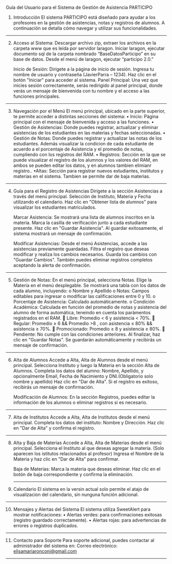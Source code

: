 Guía del Usuario para el Sistema de Gestión de Asistencia
PARTICIPO

1. Introducción
El sistema PARTICIPO está diseñado para ayudar a los profesores en la gestión de asistencias, notas y registros de alumnos. A continuación se detalla cómo navegar y utilizar sus funcionalidades.
________________________________________
2. Acceso al Sistema:
Descargar archivo zip, extraer los archivos en la carpeta www que es leída por servidor laragon. Iniciar laragon, ejecutar documento sql de la carpeta nombrado “BaseDatosParticipo” en su base de datos. Desde el menú de laragon, ejecutar “participo 2.0.”

   Inicio de Sesión:
  	Dirígete a la página de inicio de sesión.
  	Ingresa tu nombre de usuario y contraseña (JavierParra – 1234).
  	Haz clic en el botón "Iniciar" para acceder al sistema.
   Panel Principal:
    Una vez que inicies sesión correctamente, serás redirigido al panel principal, donde verás un mensaje de bienvenida con tu nombre y       el   acceso a las funciones principales.
________________________________________
3. Navegación por el Menú
El menú principal, ubicado en la parte superior, te permite acceder a distintas secciones del sistema:
    •	Inicio: Página principal con el mensaje de bienvenida y acceso a las funciones.
    •	Gestión de Asistencias: Donde puedes registrar, actualizar y eliminar asistencias de los estudiantes en las materias y fechas            seleccionadas.
    •	Gestión de Notas: Donde puedes registrar y actualizar las notas de los estudiantes. Además visualizar la condicion de cada               estudiante de acuerdo a el porcentaje de Asistencia y el promedio de notas, cumpliendo con los registros del RAM.
    •	Registros: Sección en la que se puede visualizar el registro de los alumnos y los valores del RAM, en ambos se pueden editar los         datos, y en alumnos tambien elimianr registro..
    •Altas: Sección para registrar nuevos estudiantes, institutos y materias en el sistema. Tambien se permite dar de baja materias.
________________________________________
4. Guía para el Registro de Asistencias
    Dirígete a la sección Asistencias a través del menú principal.
    Selección de Instituto, Materia y Fecha utilizando el calendario.
    Haz clic en "Obtener lista de alumnos" para visualizar los estudiantes matriculados.
   
    Marcar Asistencia:
  	Se mostrará una lista de alumnos inscritos en la materia.
  	Marca la casilla de verificación junto a cada estudiante presente.
  	Haz clic en "Guardar Asistencia".
    Al guardar exitosamente, el sistema mostrará un mensaje de confirmación.

     Modificar Asistencias:
  	Desde el menú Asistencias, accede a las asistencias previamente guardadas.
  	Filtra el registro que deseas modificar y realiza los cambios necesarios.
  	Guarda los cambios con "Guardar Cambios". También puedes eliminar registros completos aceptando la alerta de confirmación.
________________________________________
5. Gestión de Notas:
  	En el menú principal, selecciona Notas.
    Elige la Materia en el menú desplegable.
  	Se mostrará una tabla con los datos de cada alumno, incluyendo:
      o	Nombre y Apellido
      o	Notas: Campos editables para ingresar o modificar las calificaciones entre 0 y 10.
      o	Porcentaje de Asistencia: Calculado automáticamente.
      o	Condición Académica: Calculada en función del promedio de notas y asistencia del alumno de forma automática, teneindo en cuenta         los paràmentos registrados en el RAM.
        	Libre: Promedio < 6 y asistencia < 70%.
        	Regular: Promedio ≥ 6 && Promedio >8 , con asistencia ≤ 80% && asistencia ≥ 70%.
        	Promocionado: Promedio ≥ 8 y asistencia ≥ 80%.
        	Pendiente: No cumple con las condiciones anteriores.
  	Al finalizar, haz clic en "Guardar Notas". Se guardarán automáticamente y recibirás un mensaje de confirmación.
________________________________________
6. Alta de Alumnos
   	Accede a Alta, Alta de Alumnos desde el menú principal.
    Selecciona Instituto y luego la Materia en la sección Alta de Alumnos.
   	Completa los datos del alumno: Nombre, Apellido, y opcionalmente Email, Fecha de Nacimiento y DNI.(Obligatorio solo nombre y apellido)
  	Haz clic en "Dar de Alta". Si el registro es exitoso, recibirás un mensaje de confirmación.

   Modificación de Alumnos:
  	En la sección Registros, puedes editar la información de los alumnos o eliminar registros si es necesario.
________________________________________
7. Alta de Institutos
    Accede a Alta, Alta de Institutos desde el menú principal.
   	Completa los datos del instituto: Nombre y Dirección.
  	Haz clic en "Dar de Alta" y confirma el registro.
________________________________________
8. Alta y Baja de Materias
    Accede a Alta, Alta de Materias desde el menú principal.
  	Selecciona el Instituto al que deseas agregar la materia. (Solo aparecen los istitutos relacionados al profesor)
  	Ingresa el Nombre de la Materia y haz clic en "Dar de Alta" para confirmar.

    Baja de Materias:
  	Marca la materia que deseas eliminar.
  	Haz clic en el botón de baja correspondiente y confirma la eliminación.
   ________________________________________
10. Calendario
  El sistema en la versin actual solo permite el atajo de visualizacion del calendario, sin nunguna función adicional.
________________________________________
10. Mensajes y Alertas del Sistema
El sistema utiliza SweetAlert para mostrar notificaciones:
•	Alertas verdes: para confirmaciones exitosas (registro guardado correctamente).
•	Alertas rojas: para advertencias de errores o registros duplicados.
________________________________________
11. Contacto para Soporte
Para soporte adicional, puedes contactar al administrador del sistema en:
Correo electrónico: elisamariaronconi@gmail.com

________________________________________

